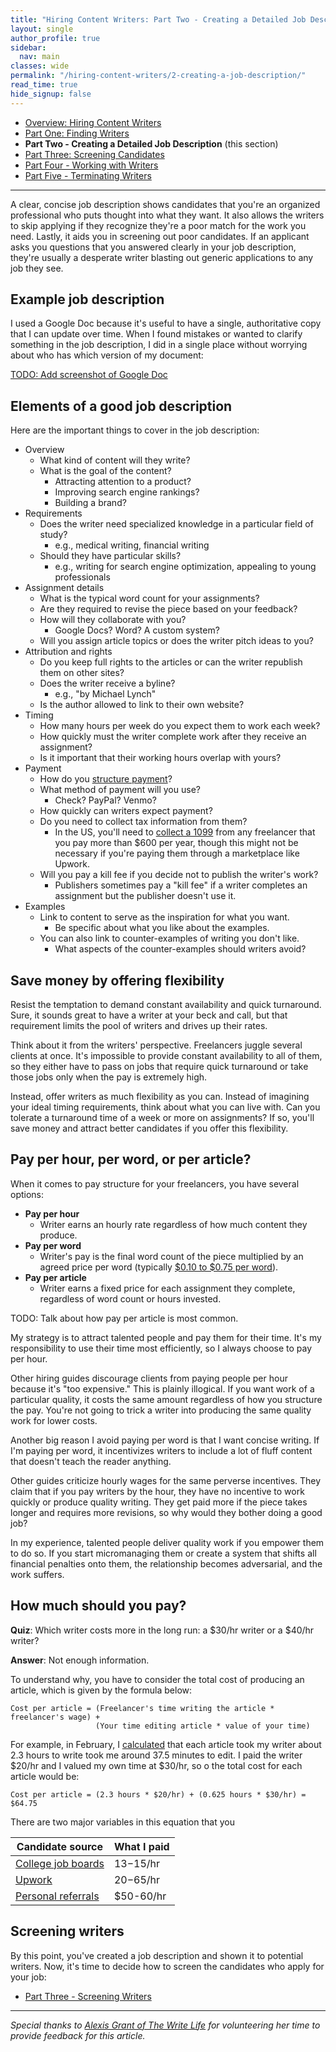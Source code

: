 ```yaml
---
title: "Hiring Content Writers: Part Two - Creating a Detailed Job Description"
layout: single
author_profile: true
sidebar:
  nav: main
classes: wide
permalink: "/hiring-content-writers/2-creating-a-job-description/"
read_time: true
hide_signup: false
---
```


* [Overview: Hiring Content Writers](/hiring-content-writers/)
* [Part One: Finding Writers](/hiring-content-writers/1-finding-writers/)
* **Part Two - Creating a Detailed Job Description** (this section)
* [Part Three: Screening Candidates](/hiring-content-writers/3-screening-candidates/)
* [Part Four - Working with Writers](/hiring-content-writers/4-working-with-writers/)
* [Part Five - Terminating Writers](/hiring-content-writers/5-terminating-writers/)

---

A clear, concise job description shows candidates that you're an organized professional who puts thought into what they want. It also allows the writers to skip applying if they recognize they're a poor match for the work you need. Lastly, it aids you in screening out poor candidates. If an applicant asks you questions that you answered clearly in your job description, they're usually a desperate writer blasting out generic applications to any job they see.

## Example job description

I used a Google Doc because it's useful to have a single, authoritative copy that I can update over time. When I found mistakes or wanted to clarify something in the job description, I did in a single place without worrying about who has which version of my document:

[TODO: Add screenshot of Google Doc](https://docs.google.com/document/d/1sPkmViKqOc9GXhkiL7UUcR315H68YYWGDgKn-r4BKJE/edit#)

## Elements of a good job description

Here are the important things to cover in the job description:

* Overview
   * What kind of content will they write?
   * What is the goal of the content?
     * Attracting attention to a product?
     * Improving search engine rankings?
     * Building a brand?
* Requirements
  * Does the writer need specialized knowledge in a particular field of study?
    * e.g., medical writing, financial writing
  * Should they have particular skills?
    * e.g., writing for search engine optimization, appealing to young professionals
* Assignment details
  * What is the typical word count for your assignments?
  * Are they required to revise the piece based on your feedback?
  * How will they collaborate with you?
    * Google Docs? Word? A custom system?
  * Will you assign article topics or does the writer pitch ideas to you?
* Attribution and rights
  * Do you keep full rights to the articles or can the writer republish them on other sites?
  * Does the writer receive a byline?
    * e.g., "by Michael Lynch"
  * Is the author allowed to link to their own website?
* Timing
  * How many hours per week do you expect them to work each week?
  * How quickly must the writer complete work after they receive an assignment?
  * Is it important that their working hours overlap with yours?
* Payment
  * How do you [structure payment](#pay-per-hour-per-word-or-per-piece)?
  * What method of payment will you use?
    * Check? PayPal? Venmo?
  * How quickly can writers expect payment?
  * Do you need to collect tax information from them?
    * In the US, you'll need to [collect a 1099](https://www.irs.gov/forms-pubs/about-form-1099-misc) from any freelancer that you pay more than $600 per year, though this might not be necessary if you're paying them through a marketplace like Upwork.
  * Will you pay a kill fee if you decide not to publish the writer's work?
    * Publishers sometimes pay a "kill fee" if a writer completes an assignment but the publisher doesn't use it.
* Examples
  * Link to content to serve as the inspiration for what you want.
    * Be specific about what you like about the examples.
  * You can also link to counter-examples of writing you don't like.
    * What aspects of the counter-examples should writers avoid?

## Save money by offering flexibility

Resist the temptation to demand constant availability and quick turnaround. Sure, it sounds great to have a writer at your beck and call, but that requirement limits the pool of writers and drives up their rates.

Think about it from the writers' perspective. Freelancers juggle several clients at once. It's impossible to provide constant availability to all of them, so they either have to pass on jobs that require quick turnaround or take those jobs only when the pay is extremely high.

Instead, offer writers as much flexibility as you can. Instead of imagining your ideal timing requirements, think about what you can live with. Can you tolerate a turnaround time of a week or more on assignments? If so, you'll save money and attract better candidates if you offer this flexibility.

## Pay per hour, per word, or per article?

When it comes to pay structure for your freelancers, you have several options:

* **Pay per hour**
  * Writer earns an hourly rate regardless of how much content they produce.
* **Pay per word**
  * Writer's pay is the final word count of the piece multiplied by an agreed price per word (typically [$0.10 to $0.75 per word](http://whopayswriters.com)).
* **Pay per article**
  * Writer earns a fixed price for each assignment they complete, regardless of word count or hours invested.

TODO: Talk about how pay per article is most common.

My strategy is to attract talented people and pay them for their time. It's my responsibility to use their time most efficiently, so I always choose to pay per hour.

Other hiring guides discourage clients from paying people per hour because it's "too expensive." This is plainly illogical. If you want work of a particular quality, it costs the same amount regardless of how you structure the pay. You're not going to trick a writer into producing the same quality work for lower costs.

Another big reason I avoid paying per word is that I want concise writing. If I'm paying per word, it incentivizes writers to include a lot of fluff content that doesn't teach the reader anything.

Other guides criticize hourly wages for the same perverse incentives. They claim that if you pay writers by the hour, they have no incentive to work quickly or produce quality writing. They get paid more if the piece takes longer and requires more revisions, so why would they bother doing a good job?

In my experience, talented people deliver quality work if you empower them to do so. If you start micromanaging them or create a system that shifts all financial penalties onto them, the relationship becomes adversarial, and the work suffers.

## How much should you pay?

**Quiz**: Which writer costs more in the long run: a $30/hr writer or a $40/hr writer?

**Answer**: Not enough information.

To understand why, you have to consider the total cost of producing an article, which is given by the formula below:

```text
Cost per article = (Freelancer's time writing the article * freelancer's wage) +
                   (Your time editing article * value of your time)
```

For example, in February, I [calculated](/retrospectives/2019/03/#diving-into-my-content-costs) that each article took my writer about 2.3 hours to write took me around 37.5 minutes to edit. I paid the writer $20/hr and I valued my own time at $30/hr, so o the total cost for each article would be:

```text
Cost per article = (2.3 hours * $20/hr) + (0.625 hours * $30/hr) = $64.75
```

There are two major variables in this equation that you 

| Candidate source   | What I paid |
|--------------------|-------------|
| [College job boards](/hiring-content-writers/1-finding-writers/#college-job-boards) | $13-$15/hr  |
| [Upwork](/hiring-content-writers/1-finding-writers/#upwork)             | $20-$65/hr  |
| [Personal referrals](/hiring-content-writers/1-finding-writers/#personal-referrals) | $50-60/hr   |

## Screening writers

By this point, you've created a job description and shown it to potential writers. Now, it's time to decide how to screen the candidates who apply for your job:

* [Part Three - Screening Writers](/hiring-content-writers/3-screening-candidates/)

---

*Special thanks to [Alexis Grant of The Write Life](http://thewritelife.com) for volunteering her time to provide feedback for this article.*